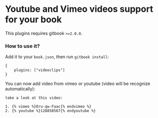 Youtube and Vimeo videos support for your book
==============

This plugins requires gitbook `>=2.0.0`.

### How to use it?

Add it to your `book.json`, then run `gitbook install`:

```
{
    plugins: ["videoclips"]
}
```

You can now add video from vimeo or youtube (video will be recognize automatically):

```
take a look at this video:

1. {% vimeo %}Oru-qw-Faac{% endvimeo %}
2. {% youtube %}128858567{% endyoutube %}
```
